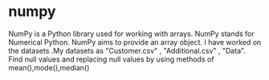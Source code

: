 # numpy
NumPy is a Python library used for working with arrays.
NumPy stands for Numerical Python.
NumPy aims to provide an array object.
I have worked on the datasets .My datasets as "Customer.csv" , "Additional.csv" , "Data".
Find null values and replacing null values by using methods of mean(),mode(),median()


